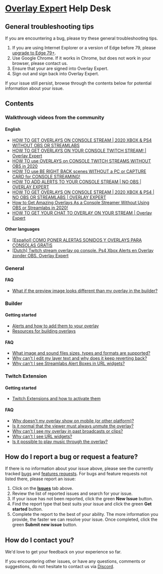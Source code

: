 # [Overlay Expert](https://overlay.expert) Help Desk

## General troubleshooting tips

If you are encountering a bug, please try these general troubleshooting tips.

1. If you are using Internet Explorer or a version of Edge before 79, please
   [upgrade to Edge 79+](https://www.microsoft.com/edge).
2. Use Google Chrome. If it works in Chrome, but does not work in your browser,
   please contact us.
3. Ensure that your are signed into Overlay Expert.
4. Sign out and sign back into Overlay Expert.

If your issue still persist, browse through the contents below for potential
information about your issue.

## Contents

### Walkthrough videos from the community

#### English

- [HOW TO GET OVERLAYS ON CONSOLE STREAM | 2020 XBOX & PS4 WITHOUT OBS OR STREAMLABS](https://www.youtube.com/watch?v=nG6rBTbhA5Y)
- [HOW TO GET OVERLAYS ON YOUR CONSOLE TWITCH STREAM! | Overlay Expert](https://www.youtube.com/watch?v=ba0uG5jQ1ec)
- [HOW TO use OVERLAYS on CONSOLE TWITCH STREAMS WITHOUT OBS in 2020](https://www.youtube.com/watch?v=N2GgZq30M7s)
- [HOW TO use BE RIGHT BACK scenes WITHOUT a PC or CAPTURE CARD for CONSOLE STREAMING!](https://www.youtube.com/watch?v=ou7fJ2BnQPc)
- [HOW TO ADD ALERTS TO YOUR CONSOLE STREAM | NO OBS | OVERLAY EXPERT](https://www.youtube.com/watch?v=1sWsEw9qH-c)
- [HOW TO GET OVERLAYS ON CONSOLE STREAM | 2020 XBOX & PS4 | NO OBS OR STREAMLABS | OVERLAY EXPERT](https://www.youtube.com/watch?v=JO_xtNm-11Q)
- [How to Get Amazing Overlays As a Console Streamer Without Using OBS or Streamlabs in 2020!](https://www.youtube.com/watch?v=Ssf9MxqdAI4)
- [HOW TO GET YOUR CHAT TO OVERLAY ON YOUR STREAM | Overlay Expert](https://www.youtube.com/watch?v=vUcV9tqAicQ)

#### Other languages

- [[Español] COMO PONER ALERTAS SONIDOS Y OVERLAYS PARA CONSOLAS GRATIS](https://www.youtube.com/watch?v=rdrfzlkF4rI)
- [[Dutch] Twitch stream overlay op console. Ps4 Xbox Alerts en Overlay zonder OBS. Overlay Expert](https://www.youtube.com/watch?v=A5cywG6Q83I)

### General

#### FAQ

- [What if the preview image looks different than my overlay in the builder?](general.md#what-if-the-preview-image-looks-different-than-my-overlay-in-the-builder)

### Builder

#### Getting started

- [Alerts and how to add them to your overlay](builder.md#alerts-and-how-to-add-them-to-your-overlay)
- [Resources for building overlays](builder.md#resources-for-building-overlays)

#### FAQ

- [What image and sound files sizes, types and formats are supported?](builder.md#what-image-and-sound-files-sizes-types-and-formats-are-supported)
- [Why can't I edit my layer text and why does it keep reverting back?](builder.md#why-cant-i-edit-my-layer-text-and-why-does-it-keep-reverting-back)
- [Why can't I see Streamlabs Alert Boxes in URL widgets?](builder.md#why-cant-i-see-streamlabs-alert-boxes-in-url-widgets)

### Twitch Extension

#### Getting started

- [Twitch Extensions and how to activate them](twitch-extension.md#twitch-extensions-and-how-to-activate-them)

#### FAQ

- [Why doesn't my overlay show on mobile (or other platform)?](twitch-extension.md#why-doesnt-my-overlay-show-on-mobile-or-other-platform)
- [Is it normal that the viewer must always unmute the overlay?](twitch-extension.md#is-it-normal-that-the-viewer-must-always-unmute-the-overlay)
- [Why can't I see my overlay in past broadcasts or clips?](twitch-extension.md#why-cant-i-see-my-overlay-in-past-broadcasts-or-clips)
- [Why can't I see URL widgets?](twitch-extension.md#why-cant-i-see-url-widgets)
- [Is it possible to play music through the overlay?](twitch-extension.md#is-it-possible-to-play-music-through-the-overlay)

## How do I report a bug or request a feature?

If there is no information about your issue above, please see the currently
tracked [bugs](https://github.com/overlay-expert/help-desk/labels/bug) and
[features requests](https://github.com/overlay-expert/help-desk/labels/enhancement).
For bugs and feature requests not listed there, please report an issue:

1. Click on the [**Issues**](https://github.com/overlay-expert/help-desk/issues)
   tab above.
2. Review the list of reported issues and search for your issue.
3. If your issue has not been reported, click the green **New Issue** button.
4. Find the report type that best suits your issue and click the green **Get
   started** button.
5. Complete the report to the best of your ability. The more information you
   provide, the faster we can resolve your issue. Once completed, click the
   green **Submit new issue** button.

## How do I contact you?

We'd love to get your feedback on your experience so far.

If you encountering other issues, or have any questions, comments or
suggestions, do not hesitate to contact us via
[Discord](https://discord.gg/bhJThkq).

